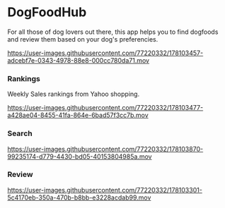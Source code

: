 # DogFoodHub

For all those of dog lovers out there, this app helps you to find dogfoods and review them based on your dog's preferencies.


https://user-images.githubusercontent.com/77220332/178103457-adcebf7e-0343-4978-88e8-000cc780da71.mov


### Rankings
Weekly Sales rankings from Yahoo shopping.

https://user-images.githubusercontent.com/77220332/178103477-a428ae04-8455-41fa-864e-6bad57f3cc7b.mov



### Search


https://user-images.githubusercontent.com/77220332/178103870-99235174-d779-4430-bd05-40153804985a.mov



### Review

https://user-images.githubusercontent.com/77220332/178103301-5c4170eb-350a-470b-b8bb-e3228acdab99.mov


